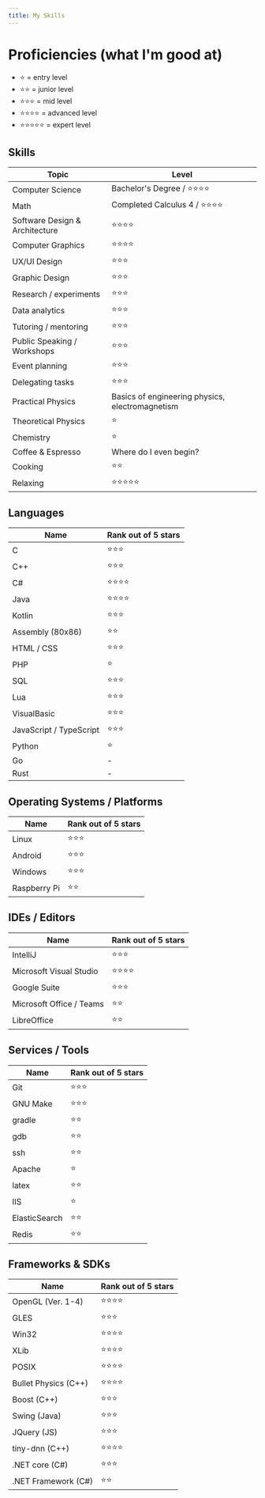 ```yaml
---
title: My Skills
---
```

# Proficiencies (what I'm good at)
- ⭐ = entry level
- ⭐⭐ = junior level
- ⭐⭐⭐ = mid level
- ⭐⭐⭐⭐ = advanced level
- ⭐⭐⭐⭐⭐ = expert level

## Skills

| Topic | Level |
| ----- | ------------------- |
| Computer Science | Bachelor's Degree / ⭐⭐⭐⭐ |
| Math  | Completed Calculus 4 / ⭐⭐⭐⭐ |
| Software Design & Architecture | ⭐⭐⭐⭐ |
| Computer Graphics | ⭐⭐⭐⭐ |
| UX/UI Design | ⭐⭐⭐ |
| Graphic Design | ⭐⭐⭐ |
| Research / experiments | ⭐⭐⭐ |
| Data analytics | ⭐⭐⭐ |
| Tutoring / mentoring | ⭐⭐⭐ |
| Public Speaking / Workshops | ⭐⭐⭐ |
| Event planning | ⭐⭐⭐ |
| Delegating tasks | ⭐⭐⭐ |
| Practical Physics | Basics of engineering physics, electromagnetism |
| Theoretical Physics | ⭐ |
| Chemistry | ⭐ |
| Coffee & Espresso | Where do I even begin? |
| Cooking | ⭐⭐ |
| Relaxing | ⭐⭐⭐⭐⭐ |

## Languages

| Name                    | Rank out of 5 stars |
| ----------------------- | ------------------- |
| C                       | ⭐⭐⭐ |
| C++                     | ⭐⭐⭐ |
| C#                      | ⭐⭐⭐⭐ |
| Java                    | ⭐⭐⭐⭐ |
| Kotlin                  | ⭐⭐⭐ |
| Assembly (80x86)        | ⭐⭐ |
| HTML / CSS              | ⭐⭐⭐ |
| PHP                     | ⭐ |
| SQL                     | ⭐⭐⭐ |
| Lua                     | ⭐⭐⭐ |
| VisualBasic             | ⭐⭐⭐ |
| JavaScript / TypeScript | ⭐⭐⭐ |
| Python                  | ⭐ |
| Go                      | - |
| Rust                    | - |

## Operating Systems / Platforms

| Name         | Rank out of 5 stars |
| ------------ | ------------------- |
| Linux        | ⭐⭐⭐  |
| Android      | ⭐⭐⭐  |
| Windows      | ⭐⭐⭐  |
| Raspberry Pi | ⭐⭐        |

## IDEs / Editors

| Name          | Rank out of 5 stars |
| ------------- | ------------------- |
| IntelliJ | ⭐⭐⭐ |
| Microsoft Visual Studio | ⭐⭐⭐⭐ |
| Google Suite | ⭐⭐⭐ |
| Microsoft Office / Teams | ⭐⭐ |
| LibreOffice | ⭐⭐ |

## Services / Tools

| Name          | Rank out of 5 stars |
| ------------- | ------------------- |
| Git           | ⭐⭐⭐ |
| GNU Make      | ⭐⭐⭐ |
| gradle        | ⭐⭐ |
| gdb           | ⭐⭐ |
| ssh           | ⭐⭐ |
| Apache        | ⭐ |
| latex         | ⭐⭐ |
| IIS           | ⭐ |
| ElasticSearch | ⭐⭐ |
| Redis         | ⭐⭐ |

## Frameworks & SDKs

| Name                 | Rank out of 5 stars |
| -------------------- | ------------------- |
| OpenGL (Ver. 1-4)    | ⭐⭐⭐⭐ |
| GLES                 | ⭐⭐⭐ |
| Win32                | ⭐⭐⭐⭐ |
| XLib                 | ⭐⭐⭐⭐ |
| POSIX                | ⭐⭐⭐⭐ |
| Bullet Physics (C++) | ⭐⭐⭐⭐ |
| Boost (C++)          | ⭐⭐⭐ |
| Swing (Java)         | ⭐⭐⭐ |
| JQuery (JS)          | ⭐⭐⭐ |
| tiny-dnn (C++)       | ⭐⭐⭐⭐ |
| .NET core (C#)       | ⭐⭐⭐ |
| .NET Framework (C#)  | ⭐⭐             |
